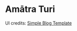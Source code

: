 # Amātra Turi

UI credits: [Simple Blog Template](https://github.com/earlbread/simple-blog-template/)